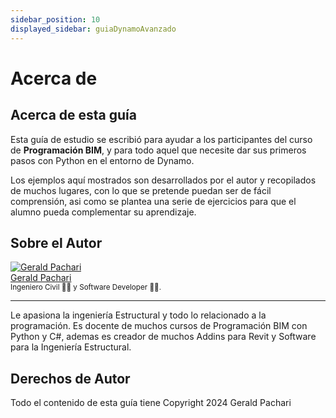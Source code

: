 ```yaml
---
sidebar_position: 10
displayed_sidebar: guiaDynamoAvanzado
---
```

# Acerca de

## Acerca de esta guía

Esta guía de estudio se escribió para ayudar a los participantes del curso de **Programación BIM**, y para todo aquel que necesite dar sus primeros pasos con Python en el entorno de Dynamo.

Los ejemplos aquí mostrados son desarrollados por el autor y recopilados de muchos lugares, con lo que se pretende puedan ser de fácil comprensión, asi como se plantea una serie de ejercicios para que el alumno pueda complementar su aprendizaje.

## Sobre el Autor

<div class="avatar margin-bottom--sm">
    <a href="https://www.linkedin.com/in/gpacharim/">
        <img class="avatar__photo" src="https://avatars.githubusercontent.com/u/104391418?v=4" alt="Gerald Pachari"/>
    </a>
    <div>
        <div >
            <a href="https://www.linkedin.com/in/gpacharim/">
                <span itemprop="name">Gerald Pachari</span>
            </a>
        </div>
        <small>Ingeniero Civil 👷‍♂️ y Software Developer 👨‍💻.</small>
    </div>
    
</div>
<hr/>


Le apasiona la ingeniería Estructural y todo lo relacionado a la programación.
Es docente de muchos cursos de Programación BIM con Python y C#, ademas es creador de muchos Addins para Revit y Software para la Ingeniería Estructural.


## Derechos de Autor
Todo el contenido de esta guía tiene Copyright 2024 Gerald Pachari
